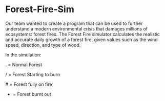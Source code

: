 # Forest-Fire-Sim
 Our team wanted to create a program that can be used to further understand a modern environmental crisis that damages millions of ecosystems: forest fires. 
 The Forest Fire simulator calculates the realistic and accurate daily growth of a forest fire, given values such as the wind speed, direction, and type of wood.
 
 In the simulation:
 
 . = Normal Forest
 
 / = Forest Starting to burn
 
 \# = Forest fully on fire
 
 - = Forest burnt out
